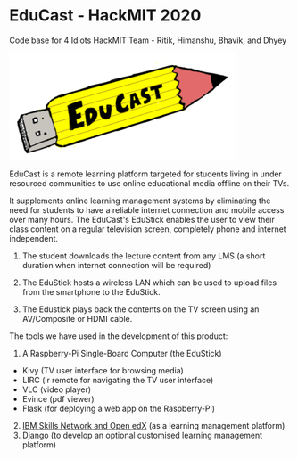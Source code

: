 # EduCast - HackMIT 2020
Code base for 4 Idiots HackMIT Team - Ritik, Himanshu, Bhavik, and Dhyey

![EduCast Logo](/EduBox/flaskApp/static/EduCastLogo.png)

EduCast is a remote learning platform targeted for students living in under resourced communities to use online educational media offline on their TVs.

It supplements online learning management systems by eliminating the need for students to have a reliable internet connection and mobile access over many hours. The EduCast's EduStick enables the user to view their class content on a regular television screen, completely phone and internet independent.

1. The student downloads the lecture content from any LMS (a short duration when internet connection will be required)

2. The EduStick hosts a wireless LAN which can be used to upload files from the smartphone to the EduStick.

3. The Edustick plays back the contents on the TV screen using an AV/Composite or HDMI cable.

The tools we have used in the development of this product:

1. A Raspberry-Pi Single-Board Computer (the EduStick)
  * Kivy (TV user interface for browsing media)
  * LIRC (ir remote for navigating the TV user interface)
  * VLC (video player)
  * Evince (pdf viewer)
  * Flask (for deploying a web app on the Raspberry-Pi)
2. [IBM Skills Network and Open edX](https://hackmit.skillsnetwork.site/home/) (as a learning management platform)
3. Django (to develop an optional customised learning management platform)
